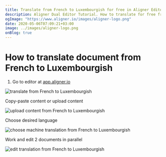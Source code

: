 ```yaml
---
title: Translate from French to Luxembourgish for free in Aligner Editor
description: Aligner Dual Editor Tutorial. How to translate for free from French to Luxembourgish. Aligner is multilingual document management platform. 
ogImage: "https://www.aligner.io/images/aligner-logo.png"
date: 2020-05-06T07:09:21+03:00
image: ../images/aligner-logo.png
onBlog: true
---
```


# How to translate document from French to Luxembourgish

1. Go to editor at [app.aligner.io](https://app.aligner.io "Aligner App web page")

![translate from French to Luxembourgish](../aligner-blank-editor.png "translate from French to Luxembourgish")

Copy-paste content or upload content

![upload content from French to Luxembourgish](../aligner-uploaded-document.png "upload content from French to Luxembourgish")

Choose desired language

![choose machine translation from French to Luxembourgish](../aligner-language-dropdown.png "choose machine translation from French to Luxembourgish")

Work and edit 2 documents in parallel

![edit translation from French to Luxembourgish](../aligner-double-sitded-editor.png "edit translation from French to Luxembourgish")

